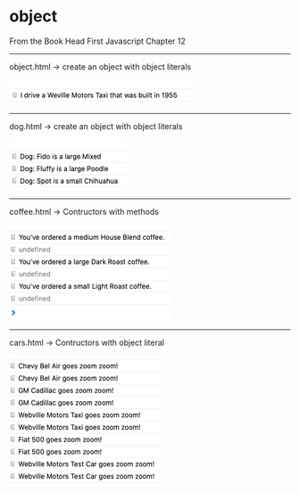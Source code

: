 # object

From the Book Head First Javascript Chapter 12
_________________________________________________

object.html -> create an object with object literals

![obect](object.png)

_________________________________________________

dog.html -> create an object with object literals

![obect](dog.png)

_________________________________________________

coffee.html -> Contructors with methods

![Contructors with methods](coffee.png)

_________________________________________________

cars.html -> Contructors with object literal

![Contructors with object literal](car.png)